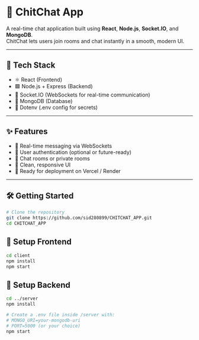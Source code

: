# 💬 ChitChat App

A real-time chat application built using **React**, **Node.js**, **Socket.IO**, and **MongoDB**.  
ChitChat lets users join rooms and chat instantly in a smooth, modern UI.

---

## 🚀 Tech Stack

- ⚛️ React (Frontend)
- 🟩 Node.js + Express (Backend)
- 📡 Socket.IO (WebSockets for real-time communication)
- 🍃 MongoDB (Database)
- 🔐 Dotenv (.env config for secrets)

---

## ✨ Features

- 🔁 Real-time messaging via WebSockets
- 🔐 User authentication (optional or future-ready)
- 💬 Chat rooms or private rooms
- 🎯 Clean, responsive UI
- 🚀 Ready for deployment on Vercel / Render

---

## 🛠️ Getting Started

```bash
# Clone the repository
git clone https://github.com/sid280899/CHITCHAT_APP.git
cd CHITCHAT_APP
```

## 🔧 Setup Frontend

```bash
cd client
npm install
npm start
```

## 🧩 Setup Backend

```bash
cd ../server
npm install

# Create a .env file inside /server with:
# MONGO_URI=your-mongodb-uri
# PORT=5000 (or your choice)
npm start
```
